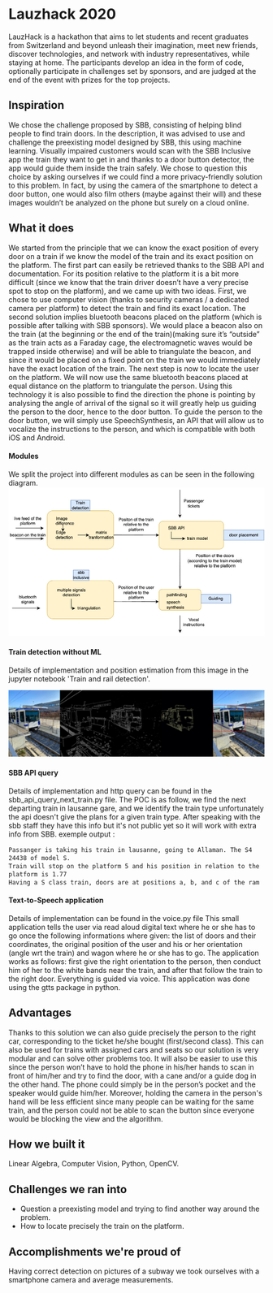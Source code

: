 # Lauzhack 2020
LauzHack is a hackathon that aims to let students and recent graduates from Switzerland and beyond unleash their imagination, meet new friends, discover technologies, and network with industry representatives, while staying at home.
The participants develop an idea in the form of code, optionally participate in challenges set by sponsors, and are judged at the end of the event with prizes for the top projects.

## Inspiration
We chose the challenge proposed by SBB, consisting of helping blind people to find train doors. In the description, it was advised to use and challenge the preexisting model designed by SBB, this using machine learning. Visually impaired customers would scan with the SBB Inclusive app the train they want to get in and thanks to a door button detector, the app would guide them inside the train safely. We chose to question this choice by asking ourselves if we could find a more privacy-friendly solution to this problem. In fact, by using the camera of the smartphone to detect a door button, one would also film others (maybe against their will) and these images wouldn’t be analyzed on the phone but surely on a cloud online.

## What it does
We started from the principle that we can know the exact position of every door on a train if we know the model of the train and its exact position on the platform. The first part can easily be retrieved thanks to the SBB API and documentation. For its position relative to the platform it is a bit more difficult (since we know that the train driver doesn’t have a very precise spot to stop on the platform), and we came up with two ideas. First, we chose to use computer vision (thanks to security cameras / a dedicated camera per platform) to detect the train and find its exact location. The second solution implies bluetooth beacons placed on the platform (which is possible after talking with SBB sponsors). We would place a beacon also on the train (at the beginning or the end of the train)(making sure it’s “outside” as the train acts as a Faraday cage, the electromagnetic waves would be trapped inside otherwise) and will be able to triangulate the beacon, and since it would be placed on a fixed point on the train we would immediately have the exact location of the train. The next step is now to locate the user on the platform. We will now use the same bluetooth beacons placed at equal distance on the platform to triangulate the person. Using this technology it is also possible to find the direction the phone is pointing by analysing the angle of arrival of the signal so it will greatly help us guiding the person to the door, hence to the door button. To guide the person to the door button, we will simply use SpeechSynthesis, an API that will allow us to vocalize the instructions to the person, and which is compatible with both iOS and Android.

#### Modules
We split the project into different modules as can be seen in the following diagram.
![diagram](https://github.com/D3m0t3p/lauzhack-2020/blob/main/Project%20architecture/Project%20architecture.jpg)

#### Train detection without ML
Details of implementation and position estimation from this image in the jupyter notebook 'Train and rail detection'.

![steps](https://github.com/D3m0t3p/lauzhack-2020/blob/main/images/steps.png)

#### SBB API query
Details of implementation and http query can be found in the sbb_api_query_next_train.py file.
The POC is as follow, we find the next departing train in lausanne gare, and we identify the train type unfortunately the api doesn't give the plans for a given train type. After speaking with the sbb staff they have this info but it's not public yet so it will work with extra info from SBB.
exemple output : 
```code
Passanger is taking his train in lausanne, going to Allaman. The S4 24438 of model S. 
Train will stop on the platform 5 and his position in relation to the platform is 1.77
Having a S class train, doors are at positions a, b, and c of the ram
```

#### Text-to-Speech application
Details of implementation can be found in the voice.py file
This small application tells the user via read aloud digital text where he or she has to go once the following informations where given: the list of doors and their coordinates, the original position of the user and his or her orientation (angle wrt the train) and wagon where he or she has to go. The application works as follows: first give the right orientation to the person, then conduct him of her to the white bands near the train, and after that follow the train to the right door. Everything is guided via voice. 
This application was done using the gtts package in python.

## Advantages
Thanks to this solution we can also guide precisely the person to the right car, corresponding to the ticket he/she bought (first/second class). This can also be used for trains with assigned cars and seats so our solution is very modular and can solve other problems too. It will also be easier to use this since the person won’t have to hold the phone in his/her hands to scan in front of him/her and try to find the door, with a cane and/or a guide dog in the other hand. The phone could simply be in the person’s pocket and the speaker would guide him/her. Moreover, holding the camera in the person's hand will be less efficient since many people can be waiting for the same train, and the person could not be able to scan the button since everyone would be blocking the view and the algorithm.

## How we built it
Linear Algebra, Computer Vision, Python, OpenCV.

## Challenges we ran into
* Question a preexisting model and trying to find another way around the problem. 
* How to locate precisely the train on the platform.

## Accomplishments we're proud of
Having correct detection on pictures of a subway we took ourselves with a smartphone camera and average measurements.
